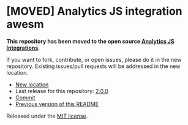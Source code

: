 
# [MOVED] Analytics JS integration awesm

**This repository has been moved to the open source [Analytics JS Integrations](https://github.com/segmentio/analytics.js-integrations).**

If you want to fork, contribute, or open issues, please do it in the new repository. Existing issues/pull requests will be addressed in the new location.

* [New location](https://github.com/segmentio/analytics.js-integrations/tree/master/integrations/awesm)
* Last release for this repository: [2.0.0](https://github.com/segment-integrations/analytics.js-integration-awesm/releases/tag/2.0.0)
* [Commit](https://github.com/segmentio/analytics.js-integrations/commit/db6691fe13ce671954e1bfc8c6397a2b4069e7f4)
* [Previous version of this README](README-OLD.md)

Released under the [MIT license](LICENSE).
